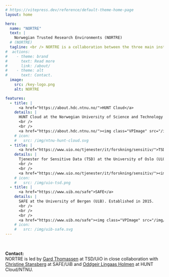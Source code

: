 ```yaml
---
# https://vitepress.dev/reference/default-theme-home-page
layout: home

hero:
  name: "NORTRE"
  text: |
    Norwegian Trusted Research Environments (NORTRE)
  # (NORTRE)
  tagline: <br /> NORTRE is a collaboration between the three main institutional research infrastructures for sensitive data in Norway. We share knowledge and expertise so scientists and data controllers from Norway and around the world can collect, analyze, store, share and collaborate on sensitive data in an optimized and trustworthy manner. 
#  actions:
#    - theme: brand
#      text: Read more
#      link: /about/
#    - theme: alt
#      text: Contact.
  image:
    src: /key-logo.png
    alt: NORTRE

features:
  - title: |
      <a href="https://about.hdc.ntnu.no/">HUNT Cloud</a>
    details: |
      HUNT Cloud at the Norwegian University of Science and Technology (NTNU). Established in 2013.
      <br />
      <br />
      <a href="https://about.hdc.ntnu.no/"><img class="VPImage" src="/img/ntnu-hunt-cloud.png" style="max-height: 64px" alt=""></a>
    # icon:
    #   src: /img/ntnu-hunt-cloud.svg
  - title: |
      <a href="https://www.uio.no/tjenester/it/forskning/sensitiv/">TSD</a>
    details: |
      Tjenester for Sensitive Data (TSD) at the University of Oslo (UiO). Established in 2012.
      <br />
      <br />
      <a href="https://www.uio.no/tjenester/it/forskning/sensitiv/"><img class="VPImage" src="/img/uio-tsd.png" style="max-height: 100px" alt=""></a>
    # icon:
    #   src: /img/uio-tsd.png
  - title: |
      <a href="https://www.uib.no/safe">SAFE</a>
    details: |
      SAFE at the University of Bergen (UiB). Established in 2015.
      <br />
      <br />
      <br />
      <a href="https://www.uib.no/safe"><img class="VPImage" src="/img/uib-safe.png" style="max-height: 64px" alt=""></a>
    # icon:
    #   src: /img/uib-safe.svg
---
```



<br />

<b>Contact:</b><br /> NORTRE is led by <a href="https://www.usit.uio.no/om/organisasjon/ansatte/gardot/">Gard Thomassen</a> at TSD/UiO in close collaboration with <a href="https://https://www4.uib.no/en/find-employees/Christine.Stansberg">Christine Stansberg</a> at SAFE/UiB and <a href="https://www.ntnu.edu/employees/oddgeir.lingaas.holmen">Oddgeir Lingaas Holmen</a> at HUNT Cloud/NTNU.


